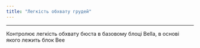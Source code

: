 ```yaml
---
title: "Легкість обхвату грудей"
---
```


***

Контролює легкість обхвату бюста в базовому блоці Bella, в основі якого лежить блок Bee




